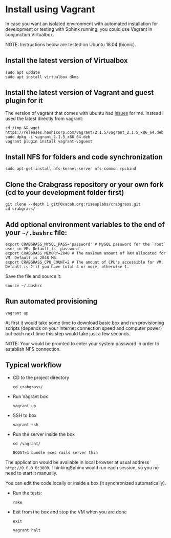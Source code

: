 Install using Vagrant
====================================================

In case you want an isolated environment with automated installation
for development or testing with Sphinx running, you could use Vagrant in conjunction Virtualbox.

NOTE: Instructions below are tested on Ubuntu 18.04 (bionic).

Install the latest version of Virtualbox
-----------------------

    sudo apt update
    sudo apt install virtualbox dkms

Install the latest version of Vagrant and guest plugin for it
-----------------------
The version of vagrant that comes with ubuntu had [issues](https://github.com/hashicorp/vagrant/issues/9788) for me.
Instead i used the latest directly from vagrant:

    cd /tmp && wget https://releases.hashicorp.com/vagrant/2.1.5/vagrant_2.1.5_x86_64.deb
    sudo dpkg -i vagrant_2.1.5_x86_64.deb
    vagrant plugin install vagrant-vbguest

Install NFS for folders and code synchronization
-----------------------

    sudo apt-get install nfs-kernel-server nfs-common rpcbind

Clone the Crabgrass repository or your own fork (cd to your development folder first)
-----------------------

    git clone --depth 1 git@0xacab.org:riseuplabs/crabgrass.git
    cd crabgrass/

Add optional environment variables to the end of your `~/.bashrc` file:
-----------------------

    export CRABGRASS_MYSQL_PASS='password' # MySQL password for the `root` user in VM. Default is `password`.
    export CRABGRASS_MEMORY=2048 # The maximum amount of RAM allocated for VM. Default is 2048 MB.
    export CRABGRASS_CPU_COUNT=2 # The amount of CPU's accessible for VM. Default is 2 if you have total 4 or more, otherwise 1.

Save the file and source it:

    source ~/.bashrc

Run automated provisioning
-----------------------

    vagrant up

At first it would take some time to download basic box and run provisioning scripts (depends on your Internet
connection speed and computer power) but each next time this step would take just a few seconds.

NOTE: Your would be promted to enter your system password in order to establish NFS connection.

Typical workflow
---------------------

- CD to the project directory

    `cd crabgrass/`

- Run Vagrant box

    `vagrant up`

- SSH to box

    `vagrant ssh`

- Run the server inside the box

    `cd /vagrant/`

    `BOOST=1 bundle exec rails server thin`

The application would be available in local browser at usual address `http://0.0.0.0:3000`.
ThinkingSphinx would run each session, so you no need to start it manually.

You can edit the code locally or inside a box (it synchronized automatically).

- Run the tests:

    `rake`

- Exit from the box and stop the VM when you are done

    `exit`

    `vagrant halt`


